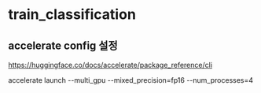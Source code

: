 # train_classification

## accelerate config 설정
https://huggingface.co/docs/accelerate/package_reference/cli

accelerate launch --multi_gpu --mixed_precision=fp16 --num_processes=4 
